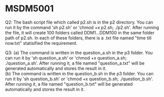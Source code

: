 # MSDM5001

Q2: 
   The bash script file which called p2.sh is in the p2 directory. You can run it by the command 'sh p2.sh' or 'chmod +x p2.sh; ./p2.sh'.
   After running the file, it will create 100 folders called DDM1...DDM100 in the same folder path of p2.sh. In each of these folders, there is a .txt file
    named "time till now.txt" statisified the requirement.
    
Q3:
(a) The command is written in the question_a.sh in the p3 folder. You can run it by 'sh question_a.sh' or 'chmod +x question_a.sh; ./question_a.sh'. After running it, 
    a file named "question_a.txt" will be generated automatically and stores the result in it.                                     
(b) The command is written in the question_b.sh in the p3 folder. You can run it by 'sh question_b.sh' or 'chmod +x question_b.sh; ./question_b.sh'. After running it, 
    a file named "question_b.txt" will be generated automatically and stores the result in it. 
